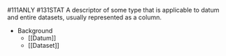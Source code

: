 #111ANLY #131STAT 
A descriptor of some type that is applicable to datum and entire datasets, usually represented as a column.

* Background
	* [[Datum]]
	* [[Dataset]]